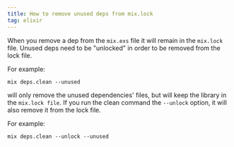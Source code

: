 ```yaml
---
title: How to remove unused deps from mix.lock
tag: elixir
---
```


When you remove a dep from the `mix.exs` file it will remain in the `mix.lock` file. Unused deps need to be "unlocked" in order to be removed from the lock file.

For example:

```
mix deps.clean --unused
```

will only remove the unused dependencies' files, but will keep the library in the `mix.lock file`. If you run the clean command the `--unlock` option, it will also remove it from the lock file.

For example:

```
mix deps.clean --unlock --unused
```
